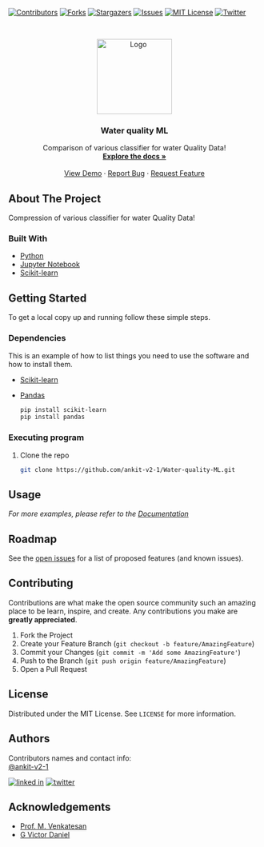 
<!-- PROJECT SHIELDS -->
<!--
*** I'm using markdown "reference style" links for readability.
*** Reference links are enclosed in brackets [ ] instead of parentheses ( ).
*** See the bottom of this document for the declaration of the reference variables
*** for contributors-url, forks-url, etc. This is an optional, concise syntax you may use.
*** https://www.markdownguide.org/basic-syntax/#reference-style-links
-->
[![Contributors][contributors-shield]][contributors-url]
[![Forks][forks-shield]][forks-url]
[![Stargazers][stars-shield]][stars-url]
[![Issues][issues-shield]][issues-url]
[![MIT License][license-shield]][license-url]
[![Twitter][twitter-shield]][twitter-url]




<!-- PROJECT LOGO -->
<br />
<p align="center">
  <a href="https://github.com/ankit-v2-1/Water-quality-ML">
    <img src="https://cdn.iconscout.com/icon/free/png-128/water-waste-savewater-smart-city-management-2-23279.png" alt="Logo" width="150" height="150">
  </a>

  <h3 align="center">Water quality ML</h3>

  <p align="center">
    Comparison of various classifier for water Quality Data!
    <br />
    <a href="https://github.com/ankit-v2-1/Water-quality-ML"><strong>Explore the docs »</strong></a>
    <br />
    <br />
    <a href="https://github.com/ankit-v2-1/Water-quality-ML">View Demo</a>
    ·
    <a href="https://github.com/ankit-v2-1/Water-quality-ML/issues">Report Bug</a>
    ·
    <a href="https://github.com/ankit-v2-1/Water-quality-ML/issues">Request Feature</a>
  </p>
</p>




<!-- ABOUT THE PROJECT -->
## About The Project
Compression of various classifier for water Quality Data!

### Built With

* [Python](https://www.python.org)
* [Jupyter Notebook](https://jupyter.org)
* [Scikit-learn](https://scikit-learn.org/stable/)

<!-- GETTING STARTED -->
## Getting Started

To get a local copy up and running follow these simple steps.

### Dependencies

This is an example of how to list things you need to use the software and how to install them.
* [Scikit-learn](https://scikit-learn.org/stable/) <br>
* [Pandas](https://pypi.org/project/pandas/)

  ```sh
  pip install scikit-learn
  pip install pandas
  ```

### Executing program

1. Clone the repo
   ```sh
   git clone https://github.com/ankit-v2-1/Water-quality-ML.git
     ```




<!-- USAGE EXAMPLES -->
## Usage



_For more examples, please refer to the [Documentation](https://example.com)_



<!-- ROADMAP -->
## Roadmap

See the [open issues](https://github.com/ankit-v2-1/ChypherChat/issues) for a list of proposed features (and known issues).



<!-- CONTRIBUTING -->
## Contributing

Contributions are what make the open source community such an amazing place to be learn, inspire, and create. Any contributions you make are **greatly appreciated**.

1. Fork the Project
2. Create your Feature Branch (`git checkout -b feature/AmazingFeature`)
3. Commit your Changes (`git commit -m 'Add some AmazingFeature'`)
4. Push to the Branch (`git push origin feature/AmazingFeature`)
5. Open a Pull Request



<!-- LICENSE -->
## License

Distributed under the MIT License. See `LICENSE` for more information.



<!-- CONTACT -->
## Authors
Contributors names and contact info:<br>
[@ankit-v2-1](https://github.com/ankit-v2-1)<br>

<a href="" target="_blank"> <img src="https://img.shields.io/badge/LinkedIn-0077B5?style=for-the-badge&logo=linkedin&logoColor=white" alt="linked in"/></a>
<a href="https://twitter.com/ankit_v2_1" target="_blank"> <img src="https://img.shields.io/badge/Twitter-1DA1F2?style=for-the-badge&logo=twitter&logoColor=white" alt="twitter"/></a>


<!-- ACKNOWLEDGEMENTS -->
## Acknowledgements

* [Prof. M. Venkatesan](https://cse.nitk.ac.in/faculty/m-venkatesan)
* [G Victor Daniel](https://cse.nitk.ac.in/researchscholars/g-victor-daniel)










<!-- MARKDOWN LINKS & IMAGES -->
<!-- https://www.markdownguide.org/basic-syntax/#reference-style-links -->
[contributors-shield]: https://img.shields.io/github/contributors/ankit-v2-1/Water-quality-ML.svg?style=for-the-badge
[contributors-url]: https://github.com/ankit-v2-1/Water-quality-ML/graphs/contributors
[forks-shield]: https://img.shields.io/github/forks/ankit-v2-1/Water-quality-ML.svg?style=for-the-badge
[forks-url]: https://github.com/ankit-v2-1/Water-quality-ML/network/members
[stars-shield]: https://img.shields.io/github/stars/ankit-v2-1/Water-quality-ML.svg?style=for-the-badge
[stars-url]: https://github.com/ankit-v2-1/Water-quality-ML/stargazers
[issues-shield]: https://img.shields.io/github/issues/ankit-v2-1/Water-quality-ML.svg?style=for-the-badge
[issues-url]: https://github.com/ankit-v2-1/Water-quality-ML/issues
[license-shield]: https://img.shields.io/github/license/ankit-v2-1/Water-quality-ML.svg?style=for-the-badge
[license-url]: https://github.com/ankit-v2-1/Water-quality-ML/blob/master/LICENSE.txt
[twitter-shield]: https://img.shields.io/twitter/follow/ankit_v2_1?style=for-the-badge&color=09f&labelColor=black.svg&logo=twitter&label=@ankit_v2_1
[twitter-url]: https://twitter.com/ankit_v2_1
[product-screenshot]: images/screenshot.png
